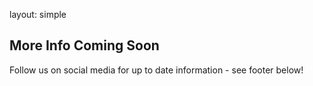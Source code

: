 layout: simple

## More Info Coming Soon

[//]: # (In this second edition, we had a record number of submissions: 113. 🎉)

[//]: # ()
[//]: # (Please check the current Schedule.)

[//]: # ()
[//]: # (The conference talks & workshops will take place from 9:00 AM to 6:30 PM, September 7, 8, and 9.)

Follow us on social media for up to date information - see footer below!

<br>
<br>
<br>
<br>



[//]: # ()
[//]: # (layout: simple)

[//]: # ()
[//]: # (## Tickets)

[//]: # ()
[//]: # (**We have Full Pass tickets for the 3 days of Talks and Workshops &#40;September 7th, 8th and 9th&#41;, or Daily Pass tickets for a specific day of Talks or Workshops. Check out the Early Bird special prices!.** Don't forget to follow us on Twitter @PyConPT for the latest up-to-date information!)

[//]: # ()
[//]: # (If you are from a marginalised or under-represented group, and you are not able to afford a ticket, you should apply for a grant. **Please consider making an extra donation** to help us offer grants to people from marginalised or under-represented groups.)

[//]: # ()
[//]: # (We are still drawing up the best t-shirts for you! In the meanwhile, you can already purchase them together with your ticket. They will be from organic materials and you will be able to select its specifications later on &#40;size, design, color, etc.&#41;.)

[//]: # ()
[//]: # (**Be sure to grab your ticket ASAP!** The tickets include the following food: morning snack, lunch, and afternoon snack. Please don't forget to **add your dietary restrictions when purchasing your ticket!**)

[//]: # ()
[//]: # (If you wish to amend your order or if you have a ticket claim &#40;for instance through a sponsorship or as a speaker&#41;, please get in touch at [2024@pycon.pt]&#40;mailto:2024@pycon.pt&#41;.)

[//]: # ()
[//]: # (**Ticketing powered by:**)
